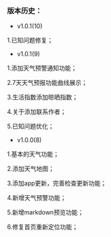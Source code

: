 
### 版本历史：

- v1.0.1(10)

1.已知问题修复；

- v1.0.1(9)

1.添加天气预警通知功能；

2.7天天气预报功能曲线展示；

3.生活指数添加晾晒指数；

4.关于添加联系作者；

5.已知问题优化；

- v1.0.0(8)

1.基本的天气功能；

2.添加天气地图；

3.添加app更新，完善检查更新功能；

4.新增天气预警功能；

5.新增markdown预览功能；

6.修复首页重新定位功能；

